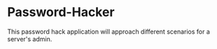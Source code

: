 # Password-Hacker
 This password hack application will approach different scenarios for a server's admin.
